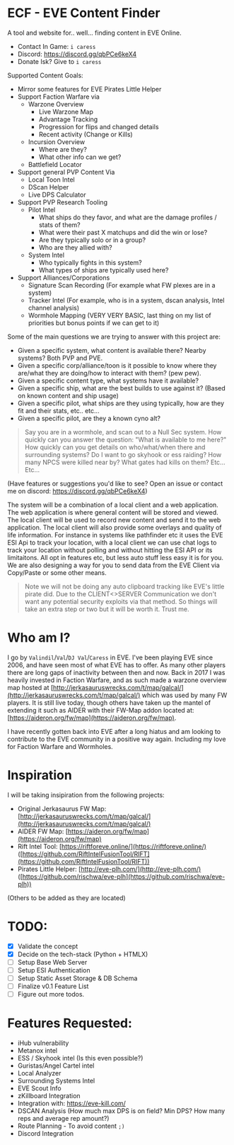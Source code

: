 # ECF - EVE Content Finder

A tool and website for.. well... finding content in EVE Online.

- Contact In Game: `i caress`
- Discord: https://discord.gg/qbPCe6keX4
- Donate Isk? Give to `i caress`

Supported Content Goals:
- Mirror some features for EVE Pirates Little Helper
- Support Faction Warfare via
    - Warzone Overview
        - Live Warzone Map
        - Advantage Tracking
        - Progression for flips and changed details
        - Recent activity (Change or Kills)
    - Incursion Overview
        - Where are they?
        - What other info can we get?
    - Battlefield Locator
- Support general PVP Content Via
    - Local Toon Intel
    - DScan Helper
    - Live DPS Calculator
- Support PVP Research Tooling
    - Pilot Intel
        - What ships do they favor, and what are the damage profiles / stats of them?
        - What were their past X matchups and did the win or lose?
        - Are they typically solo or in a group?
        - Who are they allied with?
    - System Intel
        - Who typically fights in this system?
        - What types of ships are typically used here?
- Support Alliances/Corporations
    - Signature Scan Recording (For example what FW plexes are in a system)
    - Tracker Intel (For example, who is in a system, dscan analysis, Intel channel analysis)
    - Wormhole Mapping (VERY VERY BASIC, last thing on my list of priorities but bonus points if we can get to it)


Some of the main questions we are trying to answer with this project are:

- Given a specific system, what content is available there? Nearby systems? Both PVP and PVE.
- Given a specific corp/alliance/toon is it possible to know where they are/what they are doing/how to interact with them? (pew pew).
- Given a specific content type, what systems have it available?
- Given a specific ship, what are the best builds to use against it? (Based on known content and ship usage)
- Given a specific pilot, what ships are they using typically, how are they fit and their stats, etc.. etc... 
- Given a specific pilot, are they a known cyno alt?


> Say you are in a wormhole, and scan out to a Null Sec system. How quickly can you answer the question: "What is available to me here?" How quickly can you get details on who/what/when there and surrounding systems? Do I want to go skyhook or ess raiding? How many NPCS were killed near by? What gates had kills on them? Etc... Etc...



(Have features or suggestions you'd like to see? Open an issue or contact me on discord: https://discord.gg/qbPCe6keX4)

The system will be a combination of a local client and a web application. The web application is where general content will be stored and viewed. The local client will be used to record new content and send it to the web application. The local client will also provide some overlays and quality of life information. For instance in systems like pathfinder etc it uses the EVE ESI Api to track your location, with a local client we can use chat logs to track your location without polling and without hitting the ESI API or its limitaitons. All opt in features etc, but less auto stuff less easy it is for you. We are also designing a way for you to send data from the EVE Client via Copy/Paste or some other means.

> Note we will not be doing any auto clipboard tracking like EVE's little pirate did. Due to the CLIENT<>SERVER Communication we don't want any potential security exploits via that method. So things will take an extra step or two but it will be worth it. Trust me.


# Who am I?

I go by `Valindil`/`Val`/`DJ Val`/`Caress` in EVE. I've been playing EVE since 2006, and have seen most of what EVE has to offer. As many other players there are long gaps of inactivity between then and now. Back in 2017 I was heavily invested in Faction Warfare, and as such made a warzone overview map hosted at [http://jerkasauruswrecks.com/t/map/galcal/](http://jerkasauruswrecks.com/t/map/galcal/) which was used by many FW players. It is still live today, though others have taken up the mantel of extending it such as AIDER with their FW-Map addon located at: [https://aideron.org/fw/map](https://aideron.org/fw/map).

I have recently gotten back into EVE after a long hiatus and am looking to contribute to the EVE community in a positive way again. Including my love for Faction Warfare and Wormholes. 

# Inspiration

I will be taking insipiration from the following projects:

- Original Jerkasaurus FW Map: [http://jerkasauruswrecks.com/t/map/galcal/](http://jerkasauruswrecks.com/t/map/galcal/)
- AIDER FW Map: [https://aideron.org/fw/map](https://aideron.org/fw/map)
- Rift Intel Tool: [https://riftforeve.online/](https://riftforeve.online/) ([https://github.com/RiftIntelFusionTool/RIFT](https://github.com/RiftIntelFusionTool/RIFT))
- Pirates Little Helper: [http://eve-plh.com/](http://eve-plh.com/) ([https://github.com/rischwa/eve-plh](https://github.com/rischwa/eve-plh))

(Others to be added as they are located)


# TODO:

- [x] Validate the concept
- [x] Decide on the tech-stack (Python + HTMLX)
- [ ] Setup Base Web Server
- [ ] Setup ESI Authentication
- [ ] Setup Static Asset Storage & DB Schema
- [ ] Finalize v0.1 Feature List
- [ ] Figure out more todos.

# Features Requested:

- iHub vulnerability
- Metanox intel
- ESS / Skyhook intel (Is this even possible?)
- Guristas/Angel Cartel intel
- Local Analyzer
- Surrounding Systems Intel
- EVE Scout Info
- zKillboard Integration
- Integration with: https://eve-kill.com/
- DSCAN Analysis (How much max DPS is on field? Min DPS? How many reps and average rep amount?)
- Route Planning - To avoid content `;)`
- Discord Integration